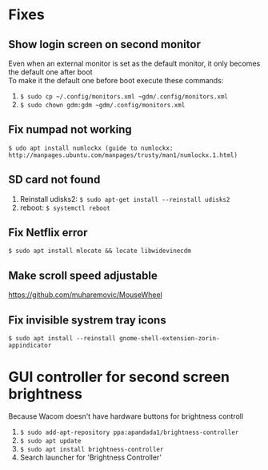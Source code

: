 # Fixes

## Show login screen on second monitor
Even when an external monitor is set as the default monitor, it only becomes the default one after boot<br>
To make it the default one before boot execute these commands:<br>
1. ``$ sudo cp ~/.config/monitors.xml ~gdm/.config/monitors.xml``
2. ``$ sudo chown gdm:gdm ~gdm/.config/monitors.xml``
 
## Fix numpad not working
``$ udo apt install numlockx (guide to numlockx: http://manpages.ubuntu.com/manpages/trusty/man1/numlockx.1.html)``

## SD card not found
1. Reinstall udisks2: ``$ sudo apt-get install --reinstall udisks2``
2. reboot: ``$ systemctl reboot``

## Fix Netflix error
``$ sudo apt install mlocate && locate libwidevinecdm``

## Make scroll speed adjustable
https://github.com/muharemovic/MouseWheel

## Fix invisible systrem tray icons
``$ sudo apt install --reinstall gnome-shell-extension-zorin-appindicator``

# GUI controller for second screen brightness
Because Wacom doesn't have hardware buttons for brightness controll
1. ``$ sudo add-apt-repository ppa:apandada1/brightness-controller``
2. ``$ sudo apt update``
3. ``$ sudo apt install brightness-controller``
4. Search launcher for 'Brightness Controller'
